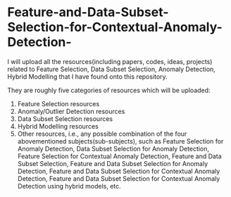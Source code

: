 # Feature-and-Data-Subset-Selection-for-Contextual-Anomaly-Detection-
I will upload all the resources(including papers, codes, ideas, projects) related to Feature Selection, Data Subset Selection, Anomaly Detection, Hybrid Modelling that I have found onto this repository. 

They are roughly five categories of resources which will be uploaded:
1. Feature Selection resources
2. Anomaly/Outlier Detection resources
3. Data Subset Selection resources
4. Hybrid Modelling resources
5. Other resources, i.e., any possible combination of the four abovementioned subjects(sub-subjects), such as Feature Selection for Anomaly Detection, Data Subset Selection for Anomaly Detection, Feature Selection for Contextual Anomaly Detection, Feature and Data Subset Selection, Feature and Data Subset Selection for Anomaly Detection, Feature and Data Subset Selection for Contextual Anomaly Detection, Feature and Data Subset Selection for Contextual Anomaly Detection using hybrid models, etc.

